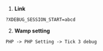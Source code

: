 1. **Link**
```
?XDEBUG_SESSION_START=abcd
```

2. **Wamp setting**
```
PHP -> PHP Setting -> Tick 3 debug
```
